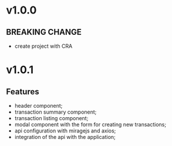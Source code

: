 # v1.0.0

## BREAKING CHANGE

- create project with CRA

# v1.0.1

## Features

- header component;
- transaction summary component;
- transaction listing component;
- modal component with the form for creating new transactions;
- api configuration with miragejs and axios;
- integration of the api with the application;